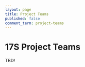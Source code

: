 ```yaml
---
layout: page
title: Project Teams
published: false
comment_term: project-teams
---
```



# 17S Project Teams

TBD!


<!--

# 16X Project Teams


## DartBot

DartBot: The Virtual Tour Guide that include a user-facing Web App and Mobile App, Facebook Messaging Bot, and an admin-facing Web App. The Messenger Bot provides users with information on different locations on campus and answers to queries. The user side of the Web App gives an overview of information found on a tour. The Admin side provides an administrator with analytics on the user's interactions with the bot and with the ability to edit any of the information on the tour.

The project used: Amazon S3 for photos, the Google Maps API, Botkit (Facebook Messenger), Wit AI, React Native, MongoDB, D3

* Main URL: [http://cs52-dartbot.surge.sh](http://cs52-dartbot.surge.sh)
* Facebook Bot: [https://github.com/dartmouth-cs52/dartbot-fb-bot](https://github.com/dartmouth-cs52/dartbot-fb-bot)
* Mobile App: [https://github.com/dartmouth-cs52/DartBotReactNative](https://github.com/dartmouth-cs52/DartBotReactNative)
* Frontend: [https://github.com/dartmouth-cs52/dartbot-frontend](https://github.com/dartmouth-cs52/dartbot-frontend)
* Backend: [https://github.com/dartmouth-cs52/dartbot-server](https://github.com/dartmouth-cs52/dartbot-server)


## DartPark

DartPark is an application that allows users to buy and sell parking spots in and around Dartmouth’s campus. The front end provides a simple, user-friendly interface where renters can search for and buy parking spots based on location, and vendors can list spots with a location, description, and price. The app implements a Google Search Box API, which matches a search query with available locations, and also allows for messaging between renters and vendors. Additionally, payment is supported with the Braintree payment API.

* Main URL: [http://dartpark.surge.sh/](http://dartpark.surge.sh/)
* Frontend: [https://github.com/jessie-anderson/dartpark](https://github.com/jessie-anderson/dartpark)
* Backend: [https://github.com/jessie-anderson/dartpark-server](https://github.com/jessie-anderson/dartpark-server)


## DigUp

DigUp is Dartmouth’s first lost and found listing website designed to help users recover lost items. Over our time at Dartmouth, many of us have personally experienced or witnessed those around us lose expensive, often devastatingly personal, articles including jackets, car keys, and bikes. Based off the necessity and the goodwill of student hearts here at Dartmouth, our team plans to create a web application that expedites the lost&found process and return lost items in an efficient and organized fashion, all the while preserving anonymity.

* Main URL: [https://digup.surge.sh/](https://digup.surge.sh/)
* Frontend: [https://github.com/dartmouth-cs52/digup](https://github.com/dartmouth-cs52/digup)
* Backend: [https://github.com/dartmouth-cs52/digup-backend](https://github.com/dartmouth-cs52/digup-backend)


## GamePlan

GamePlan is a web application to facilitate group planning and coordination of events. The app strives to encourage users to step outside their comfort zones and do things they normally never take the time to do! Users can create or be added to groups of other members, and then post event ideas to any groups that they are part of. When a user “likes” a post, they are put in a group chat with all other people who have liked that post, so they can easily communicate about planning this event.

* Main URL: [http://gameplan.surge.sh/](http://gameplan.surge.sh/)
* Frontend: [https://github.com/manmeetsg/gameplan-frontend](https://github.com/manmeetsg/gameplan-frontend)
* Backend: [https://github.com/manmeetsg/gameplan-backend](https://github.com/manmeetsg/gameplan-backend)


## HackHub

HackHub is a platform for organizing communication at a hackathon event. Hackers, recruiters, and organizers can all find HackHub useful. Hackers can keep track of the hackathon schedule, receive announcements (notified by text), view profiles of other hackers, and explore recruiters’ opportunities. Recruiters can promote their job opportunities and explore talent, and organizers can keep track of sponsors and run their event smoothly with control over all features of HackHub. HackHub’s dynamic nature in serving all of these users will streamline the hectic nature of a hackathon for all involved.

* Main URL:  [http://hackhub.surge.sh](http://hackhub.surge.sh)
* Frontend: [https://github.com/dartmouth-cs52/HackHubFrontEnd](https://github.com/dartmouth-cs52/HackHubFrontEnd)
* Backend: [https://github.com/dartmouth-cs52/HackHubAPIServer](https://github.com/dartmouth-cs52/HackHubAPIServer)


## SnapApp

SnapApp is a web application that allows users to send "captionable" pictures to other users that will disappear after they are seen by the receiving user. Think of Snapchat but in your web browser, allowing you to communicate with your friends and family from your computer whenever it is open and in front of you instead of having to get your phone out, unlock it, and search for Snapchat to get the job done. SnapApp's smooth interface and speed makes it great for messing with your friends when you need a break from studying or your phone is too far out of your reach.

* Main URL: [https://snap.surge.sh/](https://snap.surge.sh/)
* Frontend: [https://github.com/dartmouth-cs52/SnapApp-Frontend](https://github.com/dartmouth-cs52/SnapApp-Frontend)
* Backend: [https://github.com/dartmouth-cs52/SnapApp-Backend](https://github.com/dartmouth-cs52/SnapApp-Backend)


## ThreeForPong

Three for Pong is a platform that allows students to find pong games anonymously. By connecting students, we will reduce pong wait times and foster potential friendships.

* Splash Page: [http://cs52.me/Three-For-Pong-Splash-Page/](http://cs52.me/Three-For-Pong-Splash-Page/)
* Mobile Frontend: [https://github.com/dartmouth-cs52/Three-For-Pong-Front-End](https://github.com/dartmouth-cs52/Three-For-Pong-Front-End)
* Backend: [https://github.com/dartmouth-cs52/Three-For-Pong-Back-End](https://github.com/dartmouth-cs52/Three-For-Pong-Back-End) -->

